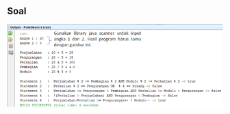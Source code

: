 ## Soal
![screenshot](https://raw.githubusercontent.com/actiangent/pemrograman-berorientasi-objek/main/tugas-praktikum-2/image/Tugas%20Praktikum%202.png)